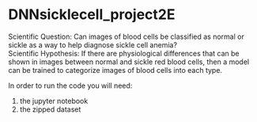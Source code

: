 # DNNsicklecell_project2E
Scientific Question: Can images of blood cells be classified as normal or sickle as a way to help diagnose sickle cell anemia?  
Scientific Hypothesis: If there are physiological differences that can be shown in images between normal and sickle red blood cells, then a model can be trained to categorize images of blood cells into each type.

In order to run the code you will need:
1) the jupyter notebook
2) the zipped dataset
